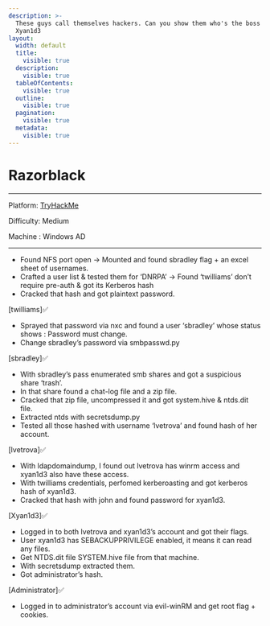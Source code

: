 ```yaml
---
description: >-
  These guys call themselves hackers. Can you show them who's the boss ?? - by
  Xyan1d3
layout:
  width: default
  title:
    visible: true
  description:
    visible: true
  tableOfContents:
    visible: true
  outline:
    visible: true
  pagination:
    visible: true
  metadata:
    visible: true
---
```


# Razorblack

***

Platform: [TryHackMe](https://tryhackme.com/room/raz0rblack)

Difficulty: Medium

Machine : Windows AD

***

* Found NFS port open → Mounted and found sbradley flag + an excel sheet of usernames.
* Crafted a user list & tested them for ‘DNRPA’ → Found ‘twilliams’ don’t require pre-auth & got its Kerberos hash
* Cracked that hash and got plaintext password.

\[twilliams]✅

* Sprayed that password via nxc and found a user ‘sbradley’ whose status shows : Password must change.
* Change sbradley’s password via smbpasswd.py

\[sbradley]✅

* With sbradley’s pass enumerated smb shares and got a suspicious share ‘trash’.
* In that share found a chat-log file and a zip file.
* Cracked that zip file, uncompressed it and got system.hive & ntds.dit file.
* Extracted ntds with secretsdump.py
* Tested all those hashed with username ‘lvetrova’ and found hash of her account.

\[lvetrova]✅

* With ldapdomaindump, I found out lvetrova has winrm access and xyan1d3 also have these access.
* With twilliams credentials, perfomed kerberoasting and got kerberos hash of xyan1d3.
* Cracked that hash with john and found password for xyan1d3.

\[Xyan1d3]✅

* Logged in to both lvetrova and xyan1d3’s account and got their flags.
* User xyan1d3 has SEBACKUPPRIVILEGE enabled, it means it can read any files.
* Get NTDS.dit file SYSTEM.hive file from that machine.
* With secretsdump extracted them.
* Got administrator’s hash.

\[Administrator]✅

* Logged in to administrator’s account via evil-winRM and get root flag + cookies.

